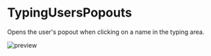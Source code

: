 # TypingUsersPopouts
Opens the user's popout when clicking on a name in the typing area.

![preview](https://raw.githubusercontent.com/Neodymium7/BetterDiscordStuff/main/TypingUsersPopouts/assets/preview.png)